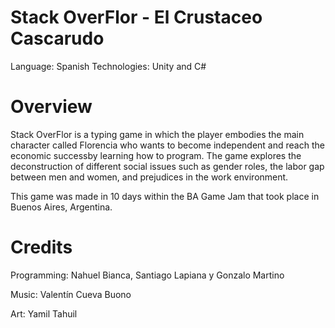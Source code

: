 # Stack OverFlor - El Crustaceo Cascarudo

Language: Spanish
Technologies: Unity and C#

# Overview

Stack OverFlor is a typing game in which the player embodies the main character called Florencia who wants to become independent and reach the economic successby learning how to program.
The game explores the deconstruction of different social issues such as gender roles, the labor gap between men and women, and prejudices in the work environment.

This game was made in 10 days within the BA Game Jam that took place in Buenos Aires, Argentina.

# Credits

Programming: Nahuel Bianca, Santiago Lapiana y Gonzalo Martino

Music: Valentín Cueva Buono

Art: Yamil Tahuil
